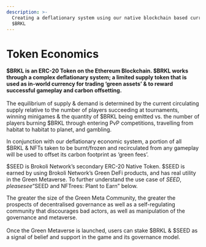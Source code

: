 ```yaml
---
description: >-
  Creating a deflationary system using our native blockchain based currency;
  $BRKL
---
```


# Token Economics

**$BRKL is an ERC-20 Token on the Ethereum Blockchain. $BRKL works through a complex deflationary system; a limited supply token that is used as in-world currency for trading ‘green assets’ & to reward successful gameplay and carbon offsetting.** \
\
The equilibrium of supply & demand is determined by the current circulating supply relative to the number of players succeeding at tournaments, winning minigames & the quantity of $BRKL being emitted vs. the number of players burning $BRKL through entering PvP competitions, travelling from habitat to habitat to planet, and gambling.

In conjunction with our deflationary economic system, a portion of all $BRKL & NFTs taken to be burnt/frozen and recirculated from any gameplay will be used to offset its carbon footprint as ‘green fees’.

$SEED is Brokoli Network’s secondary ERC-20 Native Token. $SEED is earned by using Brokoli Network’s Green DeFi products, and has real utility in the Green Metaverse. To further understand the use case of $SEED, please see “$SEED and NFTrees: Plant to Earn” below.

The greater the size of the Green Meta Community, the greater the prospects of decentralised governance as well as a self-regulating community that discourages bad actors, as well as manipulation of the governance and metaverse. \
\
Once the Green Metaverse is launched, users can stake $BRKL & $SEED as a signal of belief and support in the game and its governance model.
